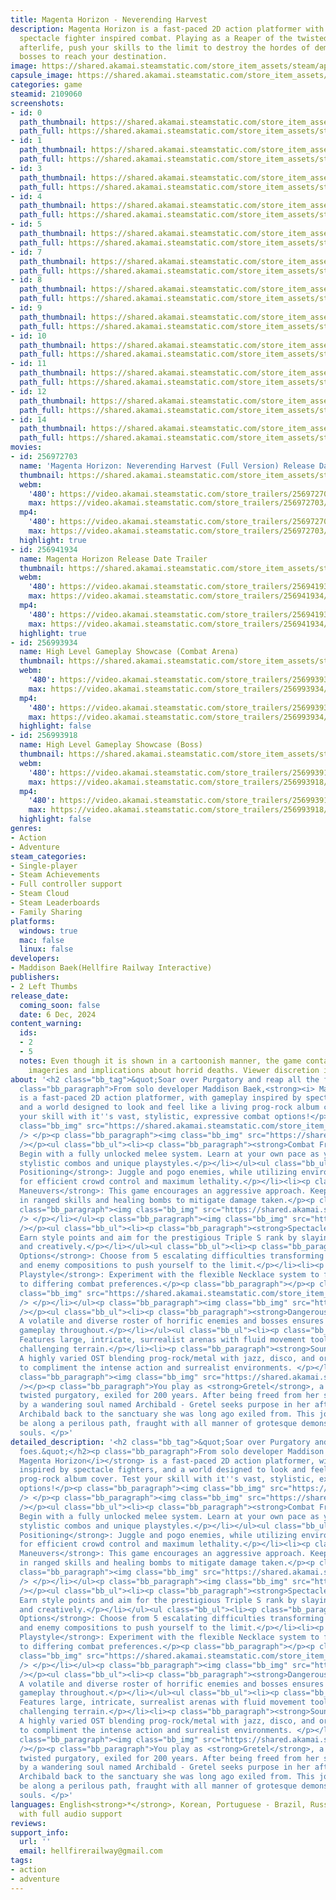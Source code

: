 ```yaml
---
title: Magenta Horizon - Neverending Harvest
description: Magenta Horizon is a fast-paced 2D action platformer with challenging
  spectacle fighter inspired combat. Playing as a Reaper of the twisted purgatorial
  afterlife, push your skills to the limit to destroy the hordes of demons and epic
  bosses to reach your destination.
image: https://shared.akamai.steamstatic.com/store_item_assets/steam/apps/2109060/header.jpg?t=1733526154
capsule_image: https://shared.akamai.steamstatic.com/store_item_assets/steam/apps/2109060/capsule_231x87.jpg?t=1733526154
categories: game
steamid: 2109060
screenshots:
- id: 0
  path_thumbnail: https://shared.akamai.steamstatic.com/store_item_assets/steam/apps/2109060/ss_5e81504b885317b52927531832286b03370212f6.600x338.jpg?t=1733526154
  path_full: https://shared.akamai.steamstatic.com/store_item_assets/steam/apps/2109060/ss_5e81504b885317b52927531832286b03370212f6.1920x1080.jpg?t=1733526154
- id: 1
  path_thumbnail: https://shared.akamai.steamstatic.com/store_item_assets/steam/apps/2109060/ss_fd92e8069a3430953db3b29a032ba24ac78de21f.600x338.jpg?t=1733526154
  path_full: https://shared.akamai.steamstatic.com/store_item_assets/steam/apps/2109060/ss_fd92e8069a3430953db3b29a032ba24ac78de21f.1920x1080.jpg?t=1733526154
- id: 3
  path_thumbnail: https://shared.akamai.steamstatic.com/store_item_assets/steam/apps/2109060/ss_44cd06094e415af1cb7f1e53bdd113d47c6cc8a9.600x338.jpg?t=1733526154
  path_full: https://shared.akamai.steamstatic.com/store_item_assets/steam/apps/2109060/ss_44cd06094e415af1cb7f1e53bdd113d47c6cc8a9.1920x1080.jpg?t=1733526154
- id: 4
  path_thumbnail: https://shared.akamai.steamstatic.com/store_item_assets/steam/apps/2109060/ss_02b57fc12b1aad1818e3221d17dd168fba9f97b1.600x338.jpg?t=1733526154
  path_full: https://shared.akamai.steamstatic.com/store_item_assets/steam/apps/2109060/ss_02b57fc12b1aad1818e3221d17dd168fba9f97b1.1920x1080.jpg?t=1733526154
- id: 5
  path_thumbnail: https://shared.akamai.steamstatic.com/store_item_assets/steam/apps/2109060/ss_0f9158d66afd0aa6e467b826d2b37524e7973da0.600x338.jpg?t=1733526154
  path_full: https://shared.akamai.steamstatic.com/store_item_assets/steam/apps/2109060/ss_0f9158d66afd0aa6e467b826d2b37524e7973da0.1920x1080.jpg?t=1733526154
- id: 7
  path_thumbnail: https://shared.akamai.steamstatic.com/store_item_assets/steam/apps/2109060/ss_585a732d1f883e827600e18917749669ff876a68.600x338.jpg?t=1733526154
  path_full: https://shared.akamai.steamstatic.com/store_item_assets/steam/apps/2109060/ss_585a732d1f883e827600e18917749669ff876a68.1920x1080.jpg?t=1733526154
- id: 8
  path_thumbnail: https://shared.akamai.steamstatic.com/store_item_assets/steam/apps/2109060/ss_7d5c3dfc3074c2ef95d024dc0505cb9c43c8573a.600x338.jpg?t=1733526154
  path_full: https://shared.akamai.steamstatic.com/store_item_assets/steam/apps/2109060/ss_7d5c3dfc3074c2ef95d024dc0505cb9c43c8573a.1920x1080.jpg?t=1733526154
- id: 9
  path_thumbnail: https://shared.akamai.steamstatic.com/store_item_assets/steam/apps/2109060/ss_83e43125abac18d9a1b0d27e196bc722249182aa.600x338.jpg?t=1733526154
  path_full: https://shared.akamai.steamstatic.com/store_item_assets/steam/apps/2109060/ss_83e43125abac18d9a1b0d27e196bc722249182aa.1920x1080.jpg?t=1733526154
- id: 10
  path_thumbnail: https://shared.akamai.steamstatic.com/store_item_assets/steam/apps/2109060/ss_033e26a6c85bc1d277c4b0a1622cd7e93de36fa2.600x338.jpg?t=1733526154
  path_full: https://shared.akamai.steamstatic.com/store_item_assets/steam/apps/2109060/ss_033e26a6c85bc1d277c4b0a1622cd7e93de36fa2.1920x1080.jpg?t=1733526154
- id: 11
  path_thumbnail: https://shared.akamai.steamstatic.com/store_item_assets/steam/apps/2109060/ss_6c202069bccbef1af12191223b5bd7c329aa2f55.600x338.jpg?t=1733526154
  path_full: https://shared.akamai.steamstatic.com/store_item_assets/steam/apps/2109060/ss_6c202069bccbef1af12191223b5bd7c329aa2f55.1920x1080.jpg?t=1733526154
- id: 12
  path_thumbnail: https://shared.akamai.steamstatic.com/store_item_assets/steam/apps/2109060/ss_dfe16c8abf22d138c3441eac60b814743322208c.600x338.jpg?t=1733526154
  path_full: https://shared.akamai.steamstatic.com/store_item_assets/steam/apps/2109060/ss_dfe16c8abf22d138c3441eac60b814743322208c.1920x1080.jpg?t=1733526154
- id: 14
  path_thumbnail: https://shared.akamai.steamstatic.com/store_item_assets/steam/apps/2109060/ss_45b4b8218ee1dd731c5e7fb06c6fb9fa7c023f86.600x338.jpg?t=1733526154
  path_full: https://shared.akamai.steamstatic.com/store_item_assets/steam/apps/2109060/ss_45b4b8218ee1dd731c5e7fb06c6fb9fa7c023f86.1920x1080.jpg?t=1733526154
movies:
- id: 256972703
  name: 'Magenta Horizon: Neverending Harvest (Full Version) Release Date Trailer'
  thumbnail: https://shared.akamai.steamstatic.com/store_item_assets/steam/apps/256972703/a2568f8ed702a0e7b03d1fae4cd5cff1b4bf7c12/movie_600x337.jpg?t=1728675824
  webm:
    '480': https://video.akamai.steamstatic.com/store_trailers/256972703/movie480_vp9.webm?t=1728675824
    max: https://video.akamai.steamstatic.com/store_trailers/256972703/movie_max_vp9.webm?t=1728675824
  mp4:
    '480': https://video.akamai.steamstatic.com/store_trailers/256972703/movie480.mp4?t=1728675824
    max: https://video.akamai.steamstatic.com/store_trailers/256972703/movie_max.mp4?t=1728675824
  highlight: true
- id: 256941934
  name: Magenta Horizon Release Date Trailer
  thumbnail: https://shared.akamai.steamstatic.com/store_item_assets/steam/apps/256941934/movie.293x165.jpg?t=1683141057
  webm:
    '480': https://video.akamai.steamstatic.com/store_trailers/256941934/movie480_vp9.webm?t=1683141057
    max: https://video.akamai.steamstatic.com/store_trailers/256941934/movie_max_vp9.webm?t=1683141057
  mp4:
    '480': https://video.akamai.steamstatic.com/store_trailers/256941934/movie480.mp4?t=1683141057
    max: https://video.akamai.steamstatic.com/store_trailers/256941934/movie_max.mp4?t=1683141057
  highlight: true
- id: 256993934
  name: High Level Gameplay Showcase (Combat Arena)
  thumbnail: https://shared.akamai.steamstatic.com/store_item_assets/steam/apps/256993934/movie.293x165.jpg?t=1705250968
  webm:
    '480': https://video.akamai.steamstatic.com/store_trailers/256993934/movie480_vp9.webm?t=1705250968
    max: https://video.akamai.steamstatic.com/store_trailers/256993934/movie_max_vp9.webm?t=1705250968
  mp4:
    '480': https://video.akamai.steamstatic.com/store_trailers/256993934/movie480.mp4?t=1705250968
    max: https://video.akamai.steamstatic.com/store_trailers/256993934/movie_max.mp4?t=1705250968
  highlight: false
- id: 256993918
  name: High Level Gameplay Showcase (Boss)
  thumbnail: https://shared.akamai.steamstatic.com/store_item_assets/steam/apps/256993918/movie.293x165.jpg?t=1705250974
  webm:
    '480': https://video.akamai.steamstatic.com/store_trailers/256993918/movie480_vp9.webm?t=1705250974
    max: https://video.akamai.steamstatic.com/store_trailers/256993918/movie_max_vp9.webm?t=1705250974
  mp4:
    '480': https://video.akamai.steamstatic.com/store_trailers/256993918/movie480.mp4?t=1705250974
    max: https://video.akamai.steamstatic.com/store_trailers/256993918/movie_max.mp4?t=1705250974
  highlight: false
genres:
- Action
- Adventure
steam_categories:
- Single-player
- Steam Achievements
- Full controller support
- Steam Cloud
- Steam Leaderboards
- Family Sharing
platforms:
  windows: true
  mac: false
  linux: false
developers:
- Maddison Baek(Hellfire Railway Interactive)
publishers:
- 2 Left Thumbs
release_date:
  coming_soon: false
  date: 6 Dec, 2024
content_warning:
  ids:
  - 2
  - 5
  notes: Even though it is shown in a cartoonish manner, the game contains grotesque
    imageries and implications about horrid deaths. Viewer discretion is advised.
about: '<h2 class="bb_tag">&quot;Soar over Purgatory and reap all the foes.&quot;</h2><p
  class="bb_paragraph">From solo developer Maddison Baek,<strong><i> Magenta Horizon</i></strong>
  is a fast-paced 2D action platformer, with gameplay inspired by spectacle fighters,
  and a world designed to look and feel like a living prog-rock album cover. Test
  your skill with it''s vast, stylistic, expressive combat options!</p><p class="bb_paragraph"><img
  class="bb_img" src="https://shared.akamai.steamstatic.com/store_item_assets/steam/apps/2109060/extras/headernew01.png?t=1733526154"
  /> </p><p class="bb_paragraph"><img class="bb_img" src="https://shared.akamai.steamstatic.com/store_item_assets/steam/apps/2109060/extras/MH_newstore01.gif?t=1733526154"
  /></p><ul class="bb_ul"><li><p class="bb_paragraph"><strong>Combat Freedom</strong>:
  Begin with a fully unlocked melee system. Learn at your own pace as you master expressive,
  stylistic combos and unique playstyles.</p></li></ul><ul class="bb_ul"><li><p class="bb_paragraph"><strong>Perfect
  Positioning</strong>: Juggle and pogo enemies, while utilizing environmental hazards
  for efficient crowd control and maximum lethality.</p></li><li><p class="bb_paragraph"><strong>Risky
  Maneuvers</strong>: This game encourages an aggressive approach. Keep moving, weaving
  in ranged skills and healing bombs to mitigate damage taken.</p><p class="bb_paragraph"></p><p
  class="bb_paragraph"><img class="bb_img" src="https://shared.akamai.steamstatic.com/store_item_assets/steam/apps/2109060/extras/headernew02.png?t=1733526154"
  /> </p></li></ul><p class="bb_paragraph"><img class="bb_img" src="https://shared.akamai.steamstatic.com/store_item_assets/steam/apps/2109060/extras/MH_newstore03.gif?t=1733526154"
  /></p><ul class="bb_ul"><li><p class="bb_paragraph"><strong>Spectacle Fighter</strong>:
  Earn style points and aim for the prestigious Triple S rank by slaying enemies swiftly
  and creatively.</p></li></ul><ul class="bb_ul"><li><p class="bb_paragraph"><strong>Difficulty
  Options</strong>: Choose from 5 escalating difficulties transforming stage layouts
  and enemy compositions to push yourself to the limit.</p></li><li><p class="bb_paragraph"><strong>Personalized
  Playstyle</strong>: Experiment with the flexible Necklace system to further cater
  to differing combat preferences.</p><p class="bb_paragraph"></p><p class="bb_paragraph"><img
  class="bb_img" src="https://shared.akamai.steamstatic.com/store_item_assets/steam/apps/2109060/extras/headernew03.png?t=1733526154"
  /> </p></li></ul><p class="bb_paragraph"><img class="bb_img" src="https://shared.akamai.steamstatic.com/store_item_assets/steam/apps/2109060/extras/MH_newstore02.gif?t=1733526154"
  /></p><ul class="bb_ul"><li><p class="bb_paragraph"><strong>Dangerous Denizens</strong>:
  A volatile and diverse roster of horrific enemies and bosses ensures fresh and challenging
  gameplay throughout.</p></li></ul><ul class="bb_ul"><li><p class="bb_paragraph"><strong>Exploration</strong>:
  Features large, intricate, surrealist arenas with fluid movement tools for traversing
  challenging terrain.</p></li><li><p class="bb_paragraph"><strong>Soundtrack</strong>:
  A highly varied OST blending prog-rock/metal with jazz, disco, and orchestral influences
  to compliment the intense action and surrealist environments. </p></li></ul><p class="bb_paragraph"></p><p
  class="bb_paragraph"><img class="bb_img" src="https://shared.akamai.steamstatic.com/store_item_assets/steam/apps/2109060/extras/TitleSteamSize.png?t=1733526154"
  /></p><p class="bb_paragraph">You play as <strong>Gretel</strong>, a reaper in this
  twisted purgatory, exiled for 200 years. After being freed from her sarcophagus
  by a wandering soul named Archibald - Gretel seeks purpose in her afterlife - guiding
  Archibald back to the sanctuary she was long ago exiled from. This journey will
  be along a perilous path, fraught with all manner of grotesque demons starving for
  souls. </p>'
detailed_description: '<h2 class="bb_tag">&quot;Soar over Purgatory and reap all the
  foes.&quot;</h2><p class="bb_paragraph">From solo developer Maddison Baek,<strong><i>
  Magenta Horizon</i></strong> is a fast-paced 2D action platformer, with gameplay
  inspired by spectacle fighters, and a world designed to look and feel like a living
  prog-rock album cover. Test your skill with it''s vast, stylistic, expressive combat
  options!</p><p class="bb_paragraph"><img class="bb_img" src="https://shared.akamai.steamstatic.com/store_item_assets/steam/apps/2109060/extras/headernew01.png?t=1733526154"
  /> </p><p class="bb_paragraph"><img class="bb_img" src="https://shared.akamai.steamstatic.com/store_item_assets/steam/apps/2109060/extras/MH_newstore01.gif?t=1733526154"
  /></p><ul class="bb_ul"><li><p class="bb_paragraph"><strong>Combat Freedom</strong>:
  Begin with a fully unlocked melee system. Learn at your own pace as you master expressive,
  stylistic combos and unique playstyles.</p></li></ul><ul class="bb_ul"><li><p class="bb_paragraph"><strong>Perfect
  Positioning</strong>: Juggle and pogo enemies, while utilizing environmental hazards
  for efficient crowd control and maximum lethality.</p></li><li><p class="bb_paragraph"><strong>Risky
  Maneuvers</strong>: This game encourages an aggressive approach. Keep moving, weaving
  in ranged skills and healing bombs to mitigate damage taken.</p><p class="bb_paragraph"></p><p
  class="bb_paragraph"><img class="bb_img" src="https://shared.akamai.steamstatic.com/store_item_assets/steam/apps/2109060/extras/headernew02.png?t=1733526154"
  /> </p></li></ul><p class="bb_paragraph"><img class="bb_img" src="https://shared.akamai.steamstatic.com/store_item_assets/steam/apps/2109060/extras/MH_newstore03.gif?t=1733526154"
  /></p><ul class="bb_ul"><li><p class="bb_paragraph"><strong>Spectacle Fighter</strong>:
  Earn style points and aim for the prestigious Triple S rank by slaying enemies swiftly
  and creatively.</p></li></ul><ul class="bb_ul"><li><p class="bb_paragraph"><strong>Difficulty
  Options</strong>: Choose from 5 escalating difficulties transforming stage layouts
  and enemy compositions to push yourself to the limit.</p></li><li><p class="bb_paragraph"><strong>Personalized
  Playstyle</strong>: Experiment with the flexible Necklace system to further cater
  to differing combat preferences.</p><p class="bb_paragraph"></p><p class="bb_paragraph"><img
  class="bb_img" src="https://shared.akamai.steamstatic.com/store_item_assets/steam/apps/2109060/extras/headernew03.png?t=1733526154"
  /> </p></li></ul><p class="bb_paragraph"><img class="bb_img" src="https://shared.akamai.steamstatic.com/store_item_assets/steam/apps/2109060/extras/MH_newstore02.gif?t=1733526154"
  /></p><ul class="bb_ul"><li><p class="bb_paragraph"><strong>Dangerous Denizens</strong>:
  A volatile and diverse roster of horrific enemies and bosses ensures fresh and challenging
  gameplay throughout.</p></li></ul><ul class="bb_ul"><li><p class="bb_paragraph"><strong>Exploration</strong>:
  Features large, intricate, surrealist arenas with fluid movement tools for traversing
  challenging terrain.</p></li><li><p class="bb_paragraph"><strong>Soundtrack</strong>:
  A highly varied OST blending prog-rock/metal with jazz, disco, and orchestral influences
  to compliment the intense action and surrealist environments. </p></li></ul><p class="bb_paragraph"></p><p
  class="bb_paragraph"><img class="bb_img" src="https://shared.akamai.steamstatic.com/store_item_assets/steam/apps/2109060/extras/TitleSteamSize.png?t=1733526154"
  /></p><p class="bb_paragraph">You play as <strong>Gretel</strong>, a reaper in this
  twisted purgatory, exiled for 200 years. After being freed from her sarcophagus
  by a wandering soul named Archibald - Gretel seeks purpose in her afterlife - guiding
  Archibald back to the sanctuary she was long ago exiled from. This journey will
  be along a perilous path, fraught with all manner of grotesque demons starving for
  souls. </p>'
languages: English<strong>*</strong>, Korean, Portuguese - Brazil, Russian<br><strong>*</strong>languages
  with full audio support
reviews:
support_info:
  url: ''
  email: hellfirerailway@gmail.com
tags:
- action
- adventure
---
```


